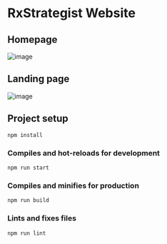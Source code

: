 # RxStrategist Website

## Homepage

![image](https://github.com/user-attachments/assets/eab3129b-1855-4c15-98b4-78b28ec921fe)

## Landing page

![image](https://github.com/user-attachments/assets/57d52ff1-f15e-49cc-b880-e159c8038a94)

## Project setup

```
npm install
```

### Compiles and hot-reloads for development

```
npm run start
```

### Compiles and minifies for production

```
npm run build
```

### Lints and fixes files

```
npm run lint
```
